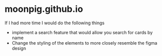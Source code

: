 # moonpig.github.io

If I had more time I would do the following things
- implement a search feature that would allow you search for cards by name
- Change the styling of the elements to more closely resemble the figma design  
